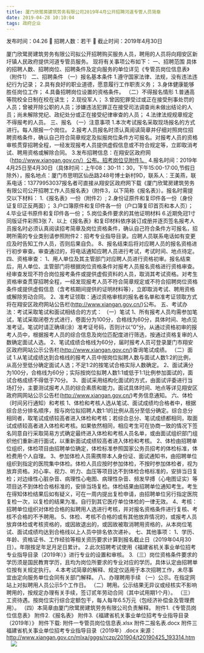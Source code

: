 ```yaml
---
title: 厦门欣鹭房建筑劳务有限公司2019年4月公开招聘河道专管人员简章
date: 2019-04-28 10:10:04
tags: 政府企业
---
```

发布时间：04.26   🌟   招聘人数：若干   🌈   截止时间：2019年4月30日
<!-- more -->
厦门欣鹭房建筑劳务有限公司拟公开招聘购买服务人员，聘用的人员将向翔安区新圩镇人民政府提供河道专管员服务。
现将有关事项公布如下：
一、招聘范围
具体的招聘人数、招聘岗位、招聘条件及定向服务的单位详见《专管员岗位信息表》（附件1）
二、招聘条件
（一）报名基本条件
1.遵守国家法律、法规，没有违法违纪行为记录；
2.具有良好的职业道德，愿意履行工作职责义务；
3.身体健康能够胜任岗位工作；
4.具备招聘岗位设置的资格条件。
（二）不得报名情形
1.普通高等院校全日制在校在读生；
2.现役军人；
3.曾因犯罪受过或正在接受刑事处罚的人员；曾被开除公职的人员；涉嫌违法犯罪正在接受司法调查尚未做出结论的人员；尚未解除党纪、政纪处分或正在接受纪律审查的人员；
4.法律法规规章规定不得报考的人员。
三、报名
（一）注意事项
1.本次考试报名采取现场报名的方式进行。每人限报一个岗位。
2.报考人员报名时须认真阅读简章并仔细对照岗位招聘资格条件，确认自己符合简章规定及拟报岗位条件方可报名。对报考人员的资格审核贯穿招聘全程，一经发现报考人员提供虚假信息或不符合规定等，立即取消考试、聘用资格或解除合同。
3.发布招聘信息：在翔安区政府网（http://www.xiangan.gov.cn/）公布。招考岗位见附件1。
4.报名时间：2019年4月25日至4月30日（具体时间：上午08：30-11：30，下午15:00-17:00,节假日除外），报名地点：厦门市思明区仙岳路248号博士新村9D，联系人：王美燕，联系电话：13779953037报名者可直接从翔安区政府网下载《厦门欣鹭房建筑劳务有限公司公开招聘工作人员报名表》（附件3，以下简称《报名表》）。报名时需提交以下材料：
1.《报名表》一份（附件2）;
2.身份证原件和复印件各一份（身份证复印正反两面）；
3.户口簿原件和复印件各一份（户口簿复印首页和本人页）；
4.毕业证书原件和复印件各一份；
5.岗位条件要求的其他证明材料
6.近期免冠1寸同版证件彩照3张
7、以上《报名表》和复印材料依序装订成册并逐页签名报考人员报名时必须认真阅读招考简章及岗位资格条件，确认自己符合条件方可报名，招聘所需的专业类别请参照附件2：招考专业指导目录。应聘人员联系电话如有变更应及时告知工作人员，否则后果自负。
8、报名结束后将对应聘人员的报名资格进行初步审查。审查通过的，将电话通知应聘人员进行考试，考试时间、地点待定。
四、资格审查：
1、用人单位及其主管部门对应聘人员进行资格初审。报名结束后，用人单位、主管部门将根据岗位资格条件对报考人员报名资格进行资格审查。经审查发现不符合岗位报考条件或提供虚假资料的人员，取消其考试资格。对考生资格审查贯穿招聘全程，一经发现报考人员不符合简章规定或不符合招聘岗位资格条件或提供虚假信息（含考核期间提供的证明材料等），立即取消考试、聘用资格或解除劳动合同。
2、准考证领取：通过资格审核的报名者名单和准考证领取方式将在翔安区政府网站公告栏(http://www.xiangan.gov.cn/)公布。
五、考试办法：考试采取笔试和面试相结合的方式：
（一）笔试
1、所有报考人员均需参加笔试，笔试采取闭卷方式进行，卷面分为100分，合格线为60分，具体时间、地点见准考证。笔试时请正确填(涂）准考证号码，否则计以“0”分。从通过资格初审的报考人员中，根据报考人员的综合信息及岗位匹配度进行筛选，按通过资格复审的人数确定面试人选。
2、笔试成绩合格线为60分，届时报考人员可登录厦门市翔安区政府网站公示公告栏(http://www.xiangan.gov.cn/)查询笔试成绩。
（二）面试
1.从笔试成绩达到合格线的报考人员中按岗位拟聘人数与面试人数1:2的比例，从高分至低分确定面试人选；不足1:2的按笔试合格实际人数确定。
2、面试满分为100分，合格线为60分；实际按岗位拟聘人数1:1或低于1:1比例参加面试的，面试合格成绩不得低于70分。
3、面试采用结构化面试的方式，由面试评委进行当场打分，主要测试报考人员的综合素质和能力。面试具体时间、地点等详见翔安区政府网网站公示公告栏(http://www.xiangan.gov.cn/)考务信息通知。
六、体检（时间另行通知）和考核
1、体检和考核人选从笔试、面试成绩均合格者中，根据综合总分排名顺序，按与岗位拟招聘人数1:1的比例从高分至低分确定。综合总分相同者，取笔试成绩较高者进入体检和考核；若综合总分、笔试成绩都相同，取面试成绩较高者进入体检和考核。如果依然相同，相应考生可在协商一致的情况下签名同意自行采取简易方式确定最终进入体检和考核人员名单，或由面试组织部门组织他们重新进行面试，以重新面试成绩较高者进入体检和考核。
2、体检由招聘单位组织，体检项目由招聘单位确定，体检标准参照国家公务员招考的体检标准，体检费用个人自理。
3、参加体检人员需携带本人身份证、面试通知书，由招聘单位组织到指定的医院集中体检。体检人员应按时参加体检，不按时参加体检者，视为放弃资格。对心率、视力、听力、血压等项目达不到体检合格标准的，安排当日复检；对边缘性心脏杂音、病理性心电图、病理性杂音、频发早搏（心电图证实）等项目达不到体检合格标准的，安排当场复检。体检结果由招聘单位通知考生。考生在得知体检结果后如有疑义，可在一周内提出复检申请，由招聘单位另行指定医院复检一次，以复检的结果为准。自行到其它医疗单位体检的一律无效。
4、考核：招聘单位组织对体检合格的拟聘用人选进行考核，并对报名资格条件进行复核、考核不合格的不予聘用。
5、体检、考核不合格的或有其他放弃情况的，或报考人员放弃体检或考核资格的，或因故退出的，或因故被取消聘用资格的，从本岗位笔试、面试成绩均达到合格线以上人员中排名依次递补。
七、其他事项：
1、学历、年龄、资格证书、工作经验等相关资历要求计算到报名截止日（2019年04月30日）。年限按足年足月足日累计。
2.此次招聘考试使用《福建省机关事业单位招考专业指导目录（2019年）》进行专业的设置和审核。
3.（三）岗位资格条件要求的学历须是国民教育学历，且均为岗位所要求的专业对应的学历。具体认定由招聘单位按有关规定执行。
4.本考试简章的解释、规定仅适用于本次招聘工作，未尽事宜由定向服务单位会同有关部门解释。
八、办理聘用手续
（一）公示。在指定网站上对拟聘用人员公示5个工作日。
（二）聘用。公示结果无异议或经核实不影响聘用的，按规定办理有关手续，签订贰年劳动合同（其中试用期1个月）。
（三）工资待遇。按岗位实行综合定额包干，每人每年6.5万元（包经济补偿金及管理费用）。
（四）本简章由厦门欣鹭房建筑劳务有限公司负责解释。
附件1.《专管员岗位信息表》
附件2.《报名表》
附件3.《福建省机关事业单位招考专业指导目录（2019年）》
附件下载:
附件一专管员岗位信息表.xlsx
附件二报名表.docx
附件三福建省机关事业单位招考专业指导目录（2019年）.docx
来源：
http://www.xiangan.gov.cn/mlxa/gggs/rczp/201904/t20190425_193314.htm
 
 ![](https://cdn.weiweiblog.cn/20181015134814.png)